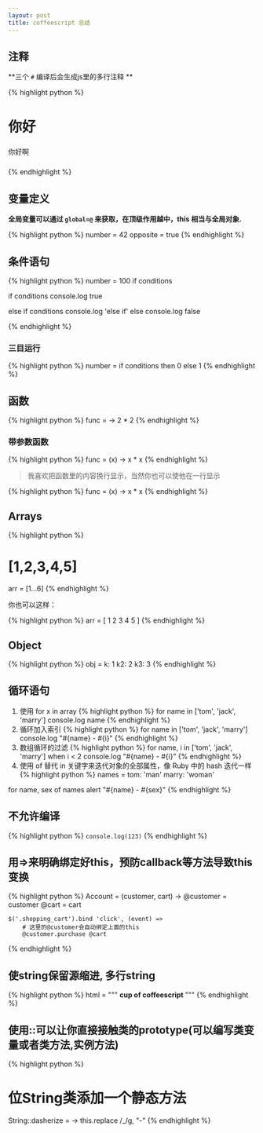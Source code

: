 ```yaml
---
layout: post
title: coffeescript 总结
---
```


## 注释

**三个 `#` 编译后会生成js里的多行注释 **

{% highlight python %}
# 你好

###
你好啊
###
{% endhighlight %}

## 变量定义

**全局变量可以通过 `global=@` 来获取，在顶级作用越中，this 相当与全局对象.**

{% highlight python %}
number   = 42
opposite = true
{% endhighlight %}

## 条件语句

{% highlight python %}
number = 100 if conditions

if conditions
	console.log true

else if conditions
	console.log 'else if'
else
	console.log false

{% endhighlight %}

### 三目运行

{% highlight python %}
number = if conditions then 0 else 1
{% endhighlight %}

## 函数

{% highlight python %}
func = ->
  2 * 2
{% endhighlight %}

### 带参数函数

{% highlight python %}
func = (x) ->
	x * x
{% endhighlight %}

> 我喜欢把函数里的内容换行显示，当然你也可以使他在一行显示

{% highlight python %}
func = (x) -> x * x
{% endhighlight %}

## Arrays

{% highlight python %}
# [1,2,3,4,5]
arr = [1...6]
{% endhighlight %}

你也可以这样：

{% highlight python %}
arr = [
	1
	2
	3
	4
	5
]
{% endhighlight %}


## Object

{% highlight python %}
obj = 
	k: 1
	k2: 2
	k3: 3
{% endhighlight %}

## 循环语句

1. 使用 for x in array
{% highlight python %}
for name in ['tom', 'jack', 'marry']
	console.log name
{% endhighlight %}
2. 循环加入索引
{% highlight python %}
for name in ['tom', 'jack', 'marry']
	console.log "#{name} - #{i}"
{% endhighlight %}
3. 数组循环的过滤
{% highlight python %}
for name, i in ['tom', 'jack', 'marry'] when i < 2
	console.log "#{name} - #{i}"
{% endhighlight %}
4. 使用 of 替代 in 关键字来迭代对象的全部属性，像 Ruby 中的 hash 迭代一样
{% highlight python %}
names =
	tom: 'man'
	marry: 'woman'

for name, sex of names
	alert "#{name} - #{sex}"
{% endhighlight %}

## 不允许编译

{% highlight python %}
`console.log(123)`
{% endhighlight %}

## 用=>来明确绑定好this，预防callback等方法导致this变换

{% highlight python %}
Account = (customer, cart) ->
	@customer = customer
	@cart = cart

	$('.shopping_cart').bind 'click', (event) =>
		# 这里的@customer会自动绑定上面的this
		@customer.purchase @cart 
{% endhighlight %}

## 使string保留源缩进, 多行string

{% highlight python %}
html = """
	<strong>
		cup of coffeescript
	</strong>
	"""
{% endhighlight %}

## 使用::可以让你直接接触类的prototype(可以编写类变量或者类方法,实例方法)

{% highlight python %}
# 位String类添加一个静态方法
String::dasherize = -> 
	this.replace /_/g, "-"
{% endhighlight %}